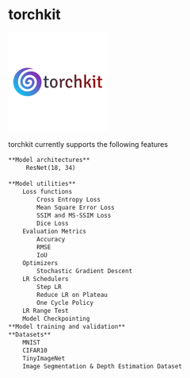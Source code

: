 # torchkit

![](https://github.com/Gilf641/torchkit/blob/master/Assets/torchkit.png)


torchkit currently supports the following features

    **Model architectures**
         ResNet(18, 34)
        
    **Model utilities**
        Loss functions
            Cross Entropy Loss
            Mean Square Error Loss
            SSIM and MS-SSIM Loss
            Dice Loss
        Evaluation Metrics
            Accuracy
            RMSE
            IoU
        Optimizers
            Stochastic Gradient Descent
        LR Schedulers
            Step LR
            Reduce LR on Plateau
            One Cycle Policy
        LR Range Test
        Model Checkpointing
    **Model training and validation**
    **Datasets**
        MNIST
        CIFAR10
        TinyImageNet
        Image Segmentation & Depth Estimation Dataset
    
   
